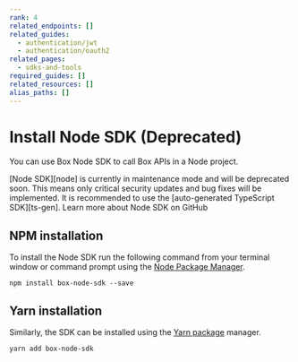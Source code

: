 ```yaml
---
rank: 4
related_endpoints: []
related_guides:
  - authentication/jwt
  - authentication/oauth2
related_pages:
  - sdks-and-tools
required_guides: []
related_resources: []
alias_paths: []
---
```


# Install Node SDK (Deprecated)

You can use Box Node SDK to call Box APIs in a Node
project.

<Message type='notice'>
 [Node SDK][node] is currently in maintenance mode and will be deprecated soon.
 This means only critical security updates and bug fixes will be
 implemented.
 It is recommended to use the [auto-generated TypeScript SDK][ts-gen].
</Message>

<CTA to="https://github.com/box/box-node-sdk">
  Learn more about Node SDK on GitHub
</CTA>

## NPM installation

To install the Node SDK run the following command from your terminal
window or command prompt using the [Node Package Manager][npm].

```shell
npm install box-node-sdk --save
```

## Yarn installation

Similarly, the SDK can be installed using the [Yarn package][yarn] manager.

```shell
yarn add box-node-sdk
```

[npm]: https://www.npmjs.com/
[yarn]: https://yarnpkg.com/
[ts-gen]: g://tooling/sdks/typescript-gen
[node]: https://github.com/box/box-node-sdk
